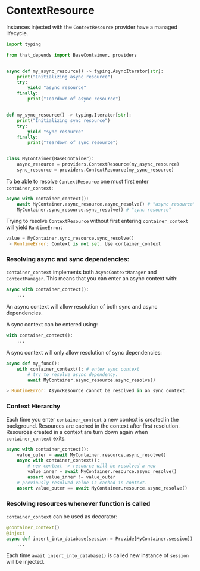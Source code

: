 # ContextResource
Instances injected with the `ContextResource` provider have a managed lifecycle.

```python
import typing

from that_depends import BaseContainer, providers


async def my_async_resource() -> typing.AsyncIterator[str]:
    print("Initializing async resource")
    try:
        yield "async resource"
    finally:
        print("Teardown of async resource")


def my_sync_resource() -> typing.Iterator[str]:
    print("Initializing sync resource")
    try:
        yield "sync resource"
    finally:
        print("Teardown of sync resource")


class MyContainer(BaseContainer):
    async_resource = providers.ContextResource(my_async_resource)
    sync_resource = providers.ContextResource(my_sync_resource)
```

To be able to resolve `ContextResource` one must first enter `container_context`:
```python
async with container_context():
    await MyContainer.async_resource.async_resolve() # "async resource"
    MyContainer.sync_resource.sync_resolve() # "sync resource"
```

 Trying to resolve `ContextResource` without first entering `container_context` will yield `RuntimeError`:
```python
value = MyContainer.sync_resource.sync_resolve()
 > RuntimeError: Context is not set. Use container_context
```

### Resolving async and sync dependencies:
``container_context`` implements both ``AsyncContextManager`` and ``ContextManager``.
This means that you can enter an async context with:

```python
async with container_context():
    ...
```
An async context will allow resolution of both sync and async dependencies.

A sync context can be entered using:
```python
with container_context():
    ...
```
A sync context will only allow resolution of sync dependencies:
```python
async def my_func():
    with container_context(): # enter sync context
        # try to resolve async dependency.
        await MyContainer.async_resource.async_resolve()

> RuntimeError: AsyncResource cannot be resolved in an sync context.
```

### Context Hierarchy
Each time you enter `container_context` a new context is created in the background.
Resources are cached in the context after first resolution.
Resources created in a context are turn down again when `container_context` exits.
```python
async with container_context():
    value_outer = await MyContainer.resource.async_resolve()
    async with container_context():
        # new context -> resource will be resolved a new
        value_inner = await MyContainer.resource.async_resolve()
        assert value_inner != value_outer
    # previously resolved value is cached in context.
    assert value_outer == await MyContainer.resource.async_resolve()
```

### Resolving resources whenever function is called
`container_context` can be used as decorator:
```python
@container_context()
@inject
async def insert_into_database(session = Provide[MyContainer.session]):
    ...
```
Each time ``await insert_into_database()`` is called new instance of ``session`` will be injected.
